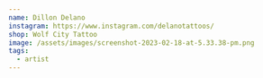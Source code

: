 ```yaml
---
name: Dillon Delano
instagram: https://www.instagram.com/delanotattoos/
shop: Wolf City Tattoo
image: /assets/images/screenshot-2023-02-18-at-5.33.38-pm.png
tags:
  - artist
---
```

